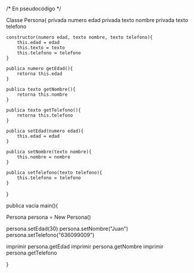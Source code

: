 /* En pseudocódigo */

Classe Persona{
	privada numero edad
	privada texto nombre
	privada texto telefono
	
	constructor(numero edad, texto nombre, texto telefono){
		this.edad = edad
		this.texto = texto
		this.telefono = telefono
	}
	
	publica numero getEdad(){
		retorna this.edad
	}
	
	publica texto getNombre(){
		retorna this.nombre
	}
	
	publica texto getTelefono(){
		retorna this.telefono
	}
	
	publica setEdad(numero edad){
		this.edad = edad
	}
	
	publica setNombre(texto nombre){
		this.nombre = nombre
	}
	
	publica setTelefono(texto telefono){
		this.telefono = telefono
	}
	
}


publica vacia main(){

Persona persona = New Persona()

persona.setEdad(30)
persona.setNombre("Juan")
persona.setTelefono("636099009")

imprimir persona.getEdad
imprimir persona.getNombre
imprimir persona.getTelefono

}